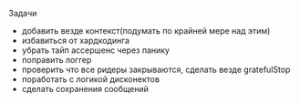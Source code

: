 Задачи
- добавить везде контекст(подумать по крайней мере над этим)
- избавиться от хардкодинга
- убрать тайп ассершенс через панику
- поправить логгер
- проверить что все ридеры закрываются, сделать везде gratefulStop
- поработать с логикой дисконектов
- сделать сохранения сообщений